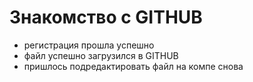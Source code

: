 # Знакомство с GITHUB
- регистрация прошла успешно
- файл успешно загрузился в GITHUB
- пришлось подредактировать файл на компе снова